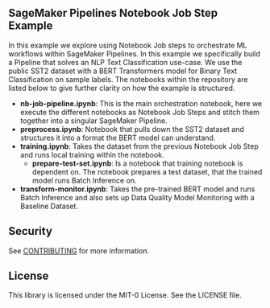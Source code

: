 ## SageMaker Pipelines Notebook Job Step Example

In this example we explore using Notebook Job steps to orchestrate ML workflows within SageMaker Pipelines. In this example we specifically build a Pipeline that solves an NLP Text Classification use-case. We use the public SST2 dataset with a BERT Transformers model for Binary Text Classification on sample labels. The notebooks within the repository are listed below to give further clarity on how the example is structured. 

- <b>nb-job-pipeline.ipynb</b>: This is the main orchestration notebook, here we execute the different notebooks as Notebook Job Steps and stitch them together into a singular SageMaker Pipeline.
- <b>preprocess.ipynb</b>: Notebook that pulls down the SST2 dataset and structures it into a format the BERT model can understand.
- <b>training.ipynb</b>: Takes the dataset from the previous Notebook Job Step and runs local training within the notebook.
  - <b>prepare-test-set.ipynb</b>: Is a notebook that training notebook is dependent on. The notebook prepares a test dataset, that the trained model runs Batch Inference on.
- <b>transform-monitor.ipynb</b>: Takes the pre-trained BERT model and runs Batch Inference and also sets up Data Quality Model Monitoring with a Baseline Dataset.

## Security

See [CONTRIBUTING](CONTRIBUTING.md#security-issue-notifications) for more information.

## License

This library is licensed under the MIT-0 License. See the LICENSE file.


